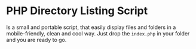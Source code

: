 # PHP Directory Listing Script
Is a small and portable script, that easily display files and folders in a mobile-friendly, clean and cool way. Just drop the `index.php` in your folder and you are ready to go.

